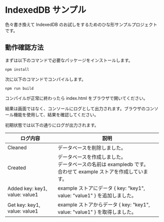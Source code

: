 # IndexedDB サンプル

色々書き換えて IndexedDB のお試しをするためのひな形サンプルプロジェクトです。

## 動作確認方法

まずは以下のコマンドで必要なパッケージをインストールします。

    npm install

次に以下のコマンドでコンパイルします。

    npm run build

コンパイルが正常に終わったら index.html をブラウザで開いてください。

結果は画面ではなく、コンソールにログとして出力されます。ブラウザのコンソール機能を使用して、結果を確認してください。

初期状態では以下の通りにログが出力されます。

| ログ内容 | 説明 |
| ------ | ---- |
| Cleaned | データベースを削除しました。 |
| Created | データベースを作成しました。<br>データベースの名前は exampledb です。<br>合わせて example ストアを作成しています。 |
| Added key: key1, value: value1 | example ストアにデータ { key: "key1", value: "value1" } を追加しました。 |
| Get key: key1, value: value1 | example ストアからデータ { key: "key1", value: "value1" } を取得しました。 |
